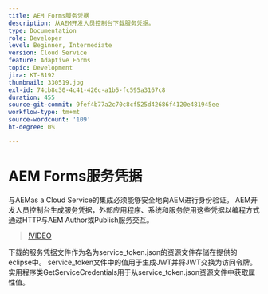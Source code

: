 ```yaml
---
title: AEM Forms服务凭据
description: 从AEM开发人员控制台下载服务凭据。
type: Documentation
role: Developer
level: Beginner, Intermediate
version: Cloud Service
feature: Adaptive Forms
topic: Development
jira: KT-8192
thumbnail: 330519.jpg
exl-id: 74cb8c30-4c41-426c-a1b5-fc595a3167c8
duration: 455
source-git-commit: 9fef4b77a2c70c8cf525d42686f4120e481945ee
workflow-type: tm+mt
source-wordcount: '109'
ht-degree: 0%

---
```


# AEM Forms服务凭据

与AEMas a Cloud Service的集成必须能够安全地向AEM进行身份验证。 AEM开发人员控制台生成服务凭据，外部应用程序、系统和服务使用这些凭据以编程方式通过HTTP与AEM Author或Publish服务交互。

>[!VIDEO](https://video.tv.adobe.com/v/330519?quality=12&learn=on)

下载的服务凭据文件作为名为service_token.json的资源文件存储在提供的eclipse中。 service_token文件中的值用于生成JWT并将JWT交换为访问令牌。 实用程序类GetServiceCredentials用于从service_token.json资源文件中获取属性值。
